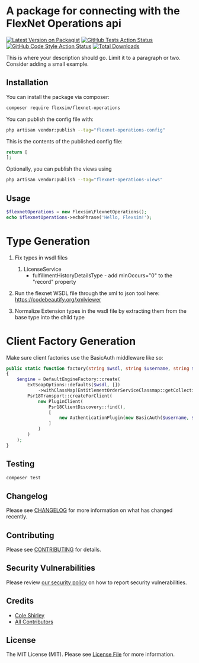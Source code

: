 # A package for connecting with the FlexNet Operations api

[![Latest Version on Packagist](https://img.shields.io/packagist/v/flexsim/flexnet-operations.svg?style=flat-square)](https://packagist.org/packages/flexsim/flexnet-operations)
[![GitHub Tests Action Status](https://img.shields.io/github/workflow/status/flexsim/flexnet-operations/run-tests?label=tests)](https://github.com/flexsim/flexnet-operations/actions?query=workflow%3Arun-tests+branch%3Amain)
[![GitHub Code Style Action Status](https://img.shields.io/github/workflow/status/flexsim/flexnet-operations/Fix%20PHP%20code%20style%20issues?label=code%20style)](https://github.com/flexsim/flexnet-operations/actions?query=workflow%3A"Fix+PHP+code+style+issues"+branch%3Amain)
[![Total Downloads](https://img.shields.io/packagist/dt/flexsim/flexnet-operations.svg?style=flat-square)](https://packagist.org/packages/flexsim/flexnet-operations)

This is where your description should go. Limit it to a paragraph or two. Consider adding a small example.

## Installation

You can install the package via composer:

```bash
composer require flexsim/flexnet-operations
```

You can publish the config file with:

```bash
php artisan vendor:publish --tag="flexnet-operations-config"
```

This is the contents of the published config file:

```php
return [
];
```

Optionally, you can publish the views using

```bash
php artisan vendor:publish --tag="flexnet-operations-views"
```

## Usage

```php
$flexnetOperations = new Flexsim\FlexnetOperations();
echo $flexnetOperations->echoPhrase('Hello, Flexsim!');
```

# Type Generation

1. Fix types in wsdl files
   1. LicenseService
      - fulfillmentHistoryDetailsType - add minOccurs="0" to the "record" property

2. Run the flexnet WSDL file through the xml to json tool here: https://codebeautify.org/xmlviewer
3. Normalize Extension types in the wsdl file by extracting them from the base type into the child type

# Client Factory Generation

Make sure client factories use the BasicAuth middleware like so:

```php
public static function factory(string $wsdl, string $username, string $password): EntitlementOrderServiceClient
{
    $engine = DefaultEngineFactory::create(
        ExtSoapOptions::defaults($wsdl, [])
            ->withClassMap(EntitlementOrderServiceClassmap::getCollection()),
        Psr18Transport::createForClient(
            new PluginClient(
                Psr18ClientDiscovery::find(),
                [
                    new AuthenticationPlugin(new BasicAuth($username, $password)),
                ]
            )
        )
    );
}
```

## Testing

```bash
composer test
```

## Changelog

Please see [CHANGELOG](CHANGELOG.md) for more information on what has changed recently.

## Contributing

Please see [CONTRIBUTING](CONTRIBUTING.md) for details.

## Security Vulnerabilities

Please review [our security policy](../../security/policy) on how to report security vulnerabilities.

## Credits

- [Cole Shirley](https://github.com/cole.shirley)
- [All Contributors](../../contributors)

## License

The MIT License (MIT). Please see [License File](LICENSE.md) for more information.
